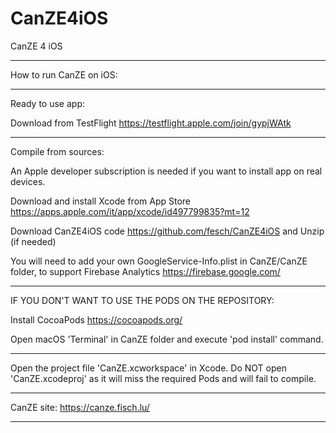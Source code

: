 # CanZE4iOS
CanZE 4 iOS

---

How to run CanZE on iOS:

---

Ready to use app:

Download from TestFlight https://testflight.apple.com/join/gypjWAtk

---

Compile from sources:

An Apple developer subscription is needed if you want to install app on real devices.

Download and install Xcode from App Store https://apps.apple.com/it/app/xcode/id497799835?mt=12

Download CanZE4iOS code https://github.com/fesch/CanZE4iOS and Unzip (if needed)

You will need to add your own GoogleService-Info.plist in CanZE/CanZE folder, to support Firebase Analytics https://firebase.google.com/

---

IF YOU DON'T WANT TO USE THE PODS ON THE REPOSITORY:

Install CocoaPods https://cocoapods.org/

Open macOS 'Terminal' in CanZE folder and execute 'pod install' command.

----

Open the project file 'CanZE.xcworkspace' in Xcode.
Do NOT open 'CanZE.xcodeproj' as it will miss the required Pods and will fail to compile.

---

CanZE site: https://canze.fisch.lu/

---
